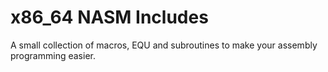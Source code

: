 # x86_64 NASM Includes
A small collection of macros, EQU and subroutines to make your assembly programming easier.
